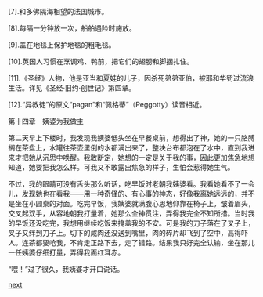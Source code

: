 
[7].和多佛隔海相望的法国城市。

[8].每隔一分钟放一次，船舶遇险时施放。

[9].盖在地毯上保护地毯的粗毛毯。

[10].英国人习惯在烹调鸡、鸭前，把它们的翅膀和脚捆扎住。

[11].《圣经》人物，他是亚当和夏娃的儿子，因杀死弟弟亚伯，被耶和华罚过流浪生活。详见《圣经·旧约·创世记》第四章。

[12].“异教徒”的原文“pagan”和“佩格蒂”（Peggotty）读音相近。

第十四章　姨婆为我做主

第二天早上下楼时，我发现我姨婆低头坐在早餐桌前，想得出了神，她的一只胳膊搁在茶盘上，水罐往茶壶里倒的水都满出来了，整块台布都泡在了水中，直到我进来才把她从沉思中唤醒。我敢断定，她想的一定是关于我的事，因此更加焦急地想知道，她要把我怎么样。可我又不敢露出焦急的样子，生怕会惹得她生气。

不过，我的眼睛可没有舌头那么听话，吃早饭时老朝我姨婆看。我看她看不了一会儿，发现她也在看我——用一种奇怪的、有心事的神态，好像我离她远远的，并不是坐在小圆桌的对面。吃完早饭，我姨婆就满腹心思地仰靠在椅子上，皱着眉头，交叉起双手，从容地朝我打量着，她那么全神贯注，弄得我完全不知所措。当时我的早饭还没吃完，我想用继续吃饭来掩盖我的不安。可是我的刀子落在了叉子上，叉子又绊到刀子上。切下的咸肉还没送到嘴里，肉的碎片却飞到了空中，高得吓人。连茶都要呛我，不肯走正路下去，走了错路。结果我只好完全认输，坐在那儿一任姨婆仔细打量，弄得我面红耳赤。

“喂！”过了很久，我姨婆才开口说话。

[next](page185)